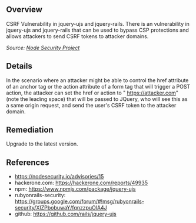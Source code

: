 ## Overview

CSRF Vulnerability in jquery-ujs and jquery-rails. There is an vulnerability in jquery-ujs and jquery-rails that can be used to
bypass CSP protections and allows attackers to send CSRF tokens to attacker domains.

_Source: [Node Security Project](https://nodesecurity.io/advisories/15)_

## Details
In the scenario where an attacker might be able to control the href attribute of an anchor tag or
the action attribute of a form tag that will trigger a POST action, the attacker can set the
href or action to " https://attacker.com" (note the leading space) that will be passed to JQuery,
who will see this as a same origin request, and send the user's CSRF token to the attacker domain.

## Remediation
Upgrade to the latest version.

## References
- https://nodesecurity.io/advisories/15
- hackerone.com: https://hackerone.com/reports/49935
- npm: https://www.npmjs.com/package/jquery-ujs
- rubyonrails-security: https://groups.google.com/forum/#!msg/rubyonrails-security/XIZPbobuwaY/fqnzzpuOlA4J
- github: https://github.com/rails/jquery-ujs
